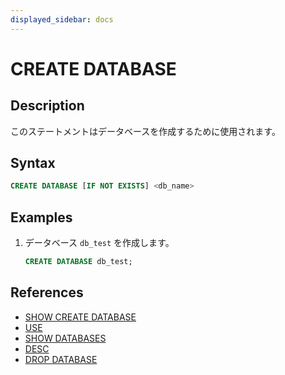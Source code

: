 ```yaml
---
displayed_sidebar: docs
---
```


# CREATE DATABASE

## Description

このステートメントはデータベースを作成するために使用されます。

## Syntax

```sql
CREATE DATABASE [IF NOT EXISTS] <db_name>
```

## Examples

1. データベース `db_test` を作成します。

    ```sql
    CREATE DATABASE db_test;
    ```

## References

- [SHOW CREATE DATABASE](../data-manipulation/SHOW_CREATE_DATABASE.md) 
- [USE](../data-definition/USE.md) 
- [SHOW DATABASES](../data-manipulation/SHOW_DATABASES.md) 
- [DESC](../Utility/DESCRIBE.md) 
- [DROP DATABASE](../data-definition/DROP_DATABASE.md) 